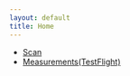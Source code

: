 ```yaml
---
layout: default
title: Home
---
```

- [Scan](./Scan/)
- [Measurements(TestFlight)](https://testflight.apple.com/join/11BBAHK8)

